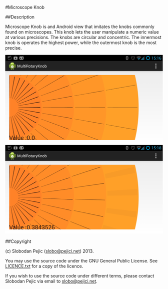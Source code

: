#Microscope Knob

##Description

Microscope Knob is and Android view that imitates the knobs commonly found on
microscopes.  This knob lets the user manipulate a numeric value at various
precisions.  The knobs are circular and concentric.  The innermost knob is
operates the highest power, while the outermost knob is the most precise.

![Screenshot #1 of Microscope Knob](screenshots/screenshot001.png)
![Screenshot #2 of Microscope Knob](screenshots/screenshot002.png)

##Copyright

(c) Slobodan Pejic (slobo@pejici.net) 2013.

You may use the source code under the GNU General Public License.  See
[LICENCE.txt](LICENCE.txt) for a copy of the licence.

If you wish to use the source code under different terms, please contact
Slobodan Pejic via email to slobo@pejici.net.

